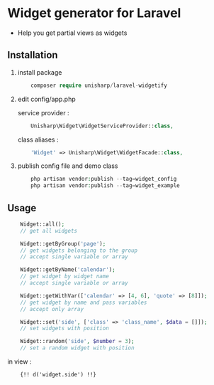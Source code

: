 # Widget generator for Laravel

 * Help you get partial views as widgets

## Installation

1. install package

    ```php
        composer require unisharp/laravel-widgetify
    ```

1. edit config/app.php

    service provider :

    ```php
        Unisharp\Widget\WidgetServiceProvider::class,
    ```

    class aliases :

    ```php
        'Widget' => Unisharp\Widget\WidgetFacade::class,
    ```

1. publish config file and demo class

    ```php
        php artisan vendor:publish --tag=widget_config
        php artisan vendor:publish --tag=widget_example
    ```

## Usage

```php
    Widget::all();
    // get all widgets

    Widget::getByGroup('page');
    // get widgets belonging to the group
    // accept single variable or array

    Widget::getByName('calendar');
    // get widget by widget name
    // accept single variable or array

    Widget::getWithVar(['calendar' => [4, 6], 'quote' => [8]]);
    // get widget by name and pass variables
    // accept only array

    Widget::set('side', ['class' => 'class_name', $data = []]);
    // set widgets with position

    Widget::random('side', $number = 3);
    // set a random widget with position
```

in view :

```html
    {!! d('widget.side') !!}
```
